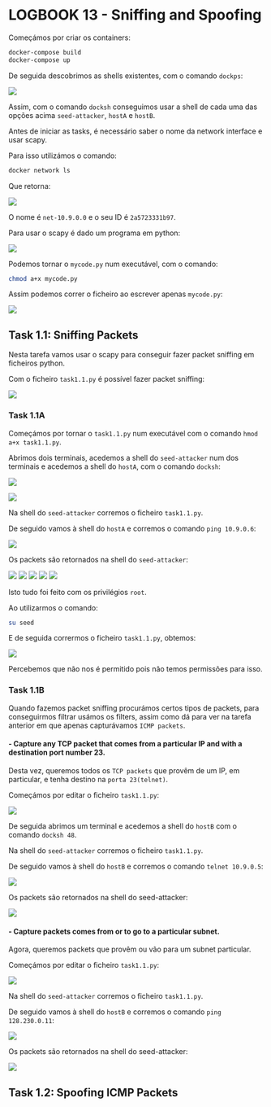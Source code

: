 # LOGBOOK 13 - Sniffing and Spoofing

Começámos por criar os containers:

```bash
docker-compose build
docker-compose up
```

De seguida descobrimos as shells existentes, com o comando `dockps`:

![](../pictures/log13pic1.png)

Assim, com o comando `docksh` conseguimos usar a shell de cada uma das opções acima `seed-attacker`, `hostA` e `hostB`.

Antes de iniciar as tasks, é necessário saber o nome da network interface e usar scapy.

Para isso utilizámos o comando:

```bash
docker network ls
```

Que retorna:

![](../pictures/log13pic2.png)

O nome é `net-10.9.0.0` e o seu ID é `2a5723331b97`.


Para usar o scapy é dado um programa em python:

![](../pictures/log13pic3.png)

Podemos tornar o `mycode.py` num executável, com o comando:

```bash
chmod a+x mycode.py
```

Assim podemos correr o ficheiro ao escrever apenas `mycode.py`:

![](../pictures/log13pic4.png)

## Task 1.1: Sniffing Packets

Nesta tarefa vamos usar o scapy para conseguir fazer packet sniffing em ficheiros python.

Com o ficheiro `task1.1.py` é possível fazer packet sniffing:

![](../pictures/log13pic5.png)

### Task 1.1A

Começámos por tornar o `task1.1.py` num executável com o comando `hmod a+x task1.1.py`.

Abrimos dois terminais, acedemos a shell do `seed-attacker` num dos terminais e acedemos a shell do `hostA`, com o comando `docksh`:

![](../pictures/log13pic6.png)

![](../pictures/log13pic7.png)

Na shell do `seed-attacker` corremos o ficheiro `task1.1.py`.

De seguido vamos à shell do `hostA` e corremos o comando `ping 10.9.0.6`:

![](../pictures/log13pic8.png)

Os packets são retornados na shell do `seed-attacker`:

![](../pictures/log13pic9.png)
![](../pictures/log13pic10.png)
![](../pictures/log13pic11.png)
![](../pictures/log13pic12.png)
![](../pictures/log13pic13.png)

Isto tudo foi feito com os privilégios `root`.

Ao utilizarmos o comando:

```bash
su seed
```

E de seguida corrermos o ficheiro `task1.1.py`, obtemos:

![](../pictures/log13pic14.png)

Percebemos que não nos é permitido  pois não temos permissões para isso.

### Task 1.1B

Quando fazemos packet sniffing procurámos certos tipos de packets, para conseguirmos filtrar usámos os filters, assim como dá para ver na tarefa anterior em que apenas capturávamos ``ICMP packets``.

#### - Capture any TCP packet that comes from a particular IP and with a destination port number 23.

Desta vez, queremos todos os `TCP packets` que provêm de um IP, em particular, e tenha destino na ``porta 23(telnet)``.

Começámos por editar o ficheiro `task1.1.py`:

![](../pictures/log13pic15.png)

De seguida abrimos um terminal e acedemos a shell do `hostB` com o comando `docksh 48`.

Na shell do `seed-attacker` corremos o ficheiro `task1.1.py`.

De seguido vamos à shell do `hostB` e corremos o comando `telnet 10.9.0.5`:

![](../pictures/log13pic16.png)

Os packets são retornados na shell do seed-attacker:

![](../pictures/log13pic17.png)

#### - Capture  packets  comes  from  or  to  go  to  a  particular  subnet.

Agora, queremos packets que provêm ou vão para um subnet particular.

Começámos por editar o ficheiro `task1.1.py`:

![](../pictures/log13pic18.png)

Na shell do `seed-attacker` corremos o ficheiro `task1.1.py`.

De seguido vamos à shell do `hostB` e corremos o comando `ping 128.230.0.11`:

![](../pictures/log13pic19.png)

Os packets são retornados na shell do seed-attacker:

![](../pictures/log13pic20.png)

## Task 1.2: Spoofing ICMP Packets

